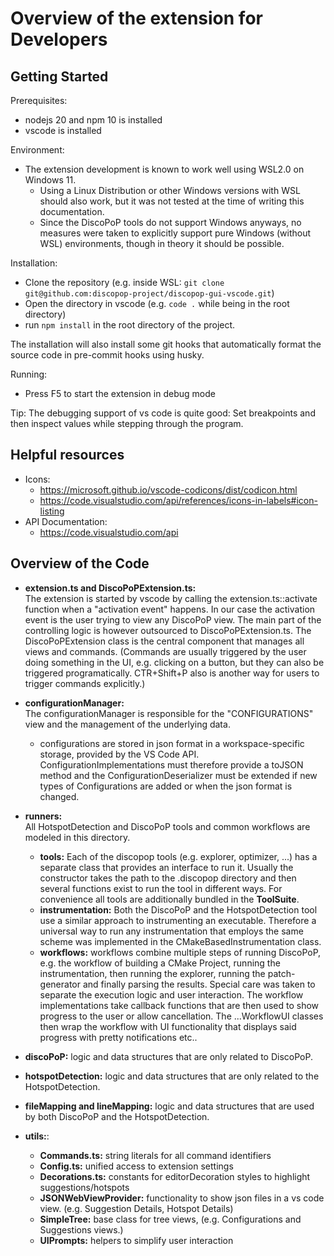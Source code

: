 # Overview of the extension for Developers

## Getting Started

Prerequisites:

-   nodejs 20 and npm 10 is installed
-   vscode is installed

Environment:

-   The extension development is known to work well using WSL2.0 on Windows 11.
    -   Using a Linux Distribution or other Windows versions with WSL should also work, but it was not tested at the time of writing this documentation.
    -   Since the DiscoPoP tools do not support Windows anyways, no measures were taken to explicitly support pure Windows (without WSL) environments, though in theory it should be possible.

Installation:

-   Clone the repository (e.g. inside WSL: `git clone git@github.com:discopop-project/discopop-gui-vscode.git`)
-   Open the directory in vscode (e.g. `code .` while being in the root directory)
-   run `npm install` in the root directory of the project.

The installation will also install some git hooks that automatically format the source code in pre-commit hooks using husky.

Running:

-   Press F5 to start the extension in debug mode

Tip: The debugging support of vs code is quite good: Set breakpoints and then inspect values while stepping through the program.

## Helpful resources

-   Icons:
    -   https://microsoft.github.io/vscode-codicons/dist/codicon.html
    -   https://code.visualstudio.com/api/references/icons-in-labels#icon-listing
-   API Documentation:
    -   https://code.visualstudio.com/api

## Overview of the Code

-   **extension.ts and DiscoPoPExtension.ts:**\
    The extension is started by vscode by calling the extension.ts::activate function when a "activation event" happens. In our case the activation event is the user trying to view any DiscoPoP view. The main part of the controlling logic is however outsourced to DiscoPoPExtension.ts. The DiscoPoPExtension class is the central component that manages all views and commands. (Commands are usually triggered by the user doing something in the UI, e.g. clicking on a button, but they can also be triggered programatically. CTR+Shift+P also is another way for users to trigger commands explicitly.)

-   **configurationManager:**\
    The configurationManager is responsible for the "CONFIGURATIONS" view and the management of the underlying data.

    -   configurations are stored in json format in a workspace-specific storage, provided by the VS Code API. ConfigurationImplementations must therefore provide a toJSON method and the ConfigurationDeserializer must be extended if new types of Configurations are added or when the json format is changed.

-   **runners:** \
    All HotspotDetection and DiscoPoP tools and common workflows are modeled in this directory.

    -   **tools:** Each of the discopop tools (e.g. explorer, optimizer, ...) has a separate class that provides an interface to run it. Usually the constructor takes the path to the .discopop directory and then several functions exist to run the tool in different ways. For convenience all tools are additionally bundled in the **ToolSuite**.
    -   **instrumentation:** Both the DiscoPoP and the HotspotDetection tool use a similar approach to instrumenting an executable. Therefore a universal way to run any instrumentation that employs the same scheme was implemented in the CMakeBasedInstrumentation class.
    -   **workflows:** workflows combine multiple steps of running DiscoPoP, e.g. the workflow of building a CMake Project, running the instrumentation, then running the explorer, running the patch-generator and finally parsing the results. Special care was taken to separate the execution logic and user interaction. The workflow implementations take callback functions that are then used to show progress to the user or allow cancellation. The ...WorkflowUI classes then wrap the workflow with UI functionality that displays said progress with pretty notifications etc..

-   **discoPoP:** logic and data structures that are only related to DiscoPoP.
-   **hotspotDetection:** logic and data structures that are only related to the HotspotDetection.
-   **fileMapping and lineMapping:** logic and data structures that are used by both DiscoPoP and the HotspotDetection.

-   **utils:**:
    -   **Commands.ts:** string literals for all command identifiers
    -   **Config.ts:** unified access to extension settings
    -   **Decorations.ts:** constants for editorDecoration styles to highlight suggestions/hotspots
    -   **JSONWebViewProvider:** functionality to show json files in a vs code view. (e.g. Suggestion Details, Hotspot Details)
    -   **SimpleTree:** base class for tree views, (e.g. Configurations and Suggestions views.)
    -   **UIPrompts:** helpers to simplify user interaction
